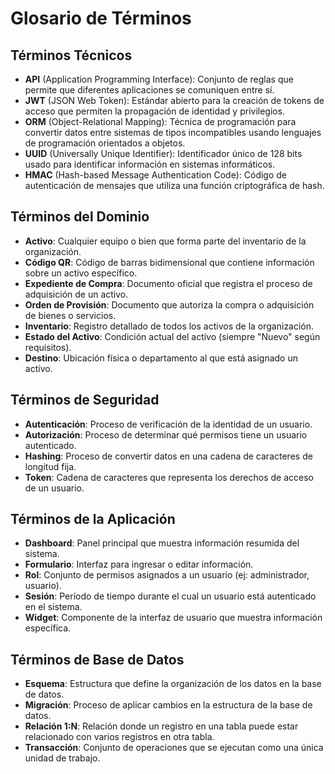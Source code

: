 # Glosario de Términos

## Términos Técnicos

- **API** (Application Programming Interface): Conjunto de reglas que permite que diferentes aplicaciones se comuniquen entre sí.
- **JWT** (JSON Web Token): Estándar abierto para la creación de tokens de acceso que permiten la propagación de identidad y privilegios.
- **ORM** (Object-Relational Mapping): Técnica de programación para convertir datos entre sistemas de tipos incompatibles usando lenguajes de programación orientados a objetos.
- **UUID** (Universally Unique Identifier): Identificador único de 128 bits usado para identificar información en sistemas informáticos.
- **HMAC** (Hash-based Message Authentication Code): Código de autenticación de mensajes que utiliza una función criptográfica de hash.

## Términos del Dominio

- **Activo**: Cualquier equipo o bien que forma parte del inventario de la organización.
- **Código QR**: Código de barras bidimensional que contiene información sobre un activo específico.
- **Expediente de Compra**: Documento oficial que registra el proceso de adquisición de un activo.
- **Orden de Provisión**: Documento que autoriza la compra o adquisición de bienes o servicios.
- **Inventario**: Registro detallado de todos los activos de la organización.
- **Estado del Activo**: Condición actual del activo (siempre "Nuevo" según requisitos).
- **Destino**: Ubicación física o departamento al que está asignado un activo.

## Términos de Seguridad

- **Autenticación**: Proceso de verificación de la identidad de un usuario.
- **Autorización**: Proceso de determinar qué permisos tiene un usuario autenticado.
- **Hashing**: Proceso de convertir datos en una cadena de caracteres de longitud fija.
- **Token**: Cadena de caracteres que representa los derechos de acceso de un usuario.

## Términos de la Aplicación

- **Dashboard**: Panel principal que muestra información resumida del sistema.
- **Formulario**: Interfaz para ingresar o editar información.
- **Rol**: Conjunto de permisos asignados a un usuario (ej: administrador, usuario).
- **Sesión**: Período de tiempo durante el cual un usuario está autenticado en el sistema.
- **Widget**: Componente de la interfaz de usuario que muestra información específica.

## Términos de Base de Datos

- **Esquema**: Estructura que define la organización de los datos en la base de datos.
- **Migración**: Proceso de aplicar cambios en la estructura de la base de datos.
- **Relación 1:N**: Relación donde un registro en una tabla puede estar relacionado con varios registros en otra tabla.
- **Transacción**: Conjunto de operaciones que se ejecutan como una única unidad de trabajo.
